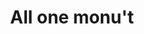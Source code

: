 ---
pid: WS73
title: All one monu't
location_transcription: Independence Mall
zipcode: '19121'
outside_phl: 
neighborhood: Brewerytown
age: '30'
age_range: 30-39
instagram: 
image_file_name: WS_73.jpg
proposal_transcription: A big ass monument showing all humans are absolutely totally
  100% equal no matter skin color, original background, no matter your accent, race,
  creed, sexual orientation, religious background, tribe, color, culture, traditions.....Acknowledge
  America is not for whites but for all give the Indians their rightful place - big
  time
topic: Inclusivity,Native Americans
topic_summary: 0, 0
type: Other No Form
keywords_other: equality
credit: Bush Man
image_labels: 
twitter: 
facebook: 
permalink: "/monuments/ws73/"
layout: item-page
---